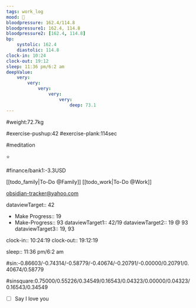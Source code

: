 ```yaml
---
tags: work_log
mood: 🙂
bloodpressure: 162.4/114.8
bloodpressure1: 162.4, 114.8
bloodpressure2: [162.4, 114.8]
bp:
    systolic: 162.4
    diastolic: 114.8
clock-in: 10:24
clock-out: 19:12
sleep: 11:36 pm/6:2 am
deepValue: 
    very: 
        very: 
            very: 
                very: 
                    very: 
                        deep: 73.1
---
```


#weight:72.7kg

#exercise-pushup:42
#exercise-plank:114sec

#meditation

⭐


#finance/bank1:-3.3USD

[[todo_family|To-Do @Family]]
[[todo_work|To-Do @Work]]

obsidian-tracker@yahoo.com


dataviewTarget:: 42
- Make Progress:: 19
- Make-Progress:: 93
dataviewTarget1:: 42/19
dataviewTarget2:: 19 @ 93
dataviewTarget3:: 19, 93

clock-in:: 10:24:19
clock-out:: 19:12:19

sleep:: 11:36 pm/6:2 am

#sin:-0.86603/-0.74314/-0.58779/-0.40674/-0.20791/-0.00000/0.20791/0.40674/0.58779

#sinsquare:0.75000/0.55226/0.34549/0.16543/0.04323/0.00000/0.04323/0.16543/0.34549

- [ ] Say I love you

